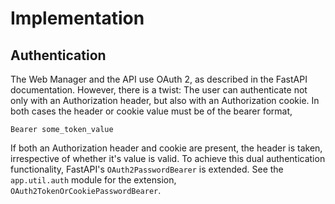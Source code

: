 # Implementation

## Authentication

The Web Manager and the API use OAuth 2, as described in the FastAPI documentation. However, there is a twist: The user can authenticate not only with an Authorization header, but also with an Authorization cookie. In both cases the header or cookie value must be of the bearer format,

```shell
Bearer some_token_value
```

If both an Authorization header and cookie are present, the header is taken, irrespective of whether it's value is valid. To achieve this dual authentication functionality, FastAPI's `OAuth2PasswordBearer` is extended. See the `app.util.auth` module for the extension, `OAuth2TokenOrCookiePasswordBearer`.
